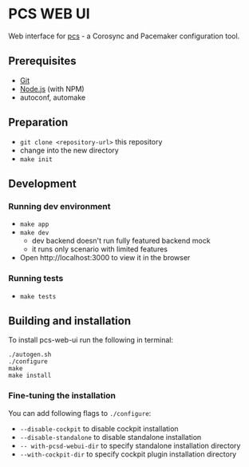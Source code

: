 # PCS WEB UI

Web interface for [pcs](https://github.com/ClusterLabs/pcs) - a Corosync and
Pacemaker configuration tool.

## Prerequisites

* [Git](http://git-scm.com/)
* [Node.js](http://nodejs.org/) (with NPM)
* autoconf, automake

## Preparation

* `git clone <repository-url>` this repository
* change into the new directory
* `make init`

## Development

### Running dev environment

* `make app`
* `make dev`
    * dev backend doesn't run fully featured backend mock
    * it runs only scenario with limited features
* Open http://localhost:3000 to view it in the browser

### Running tests

* `make tests`

## Building and installation

To install pcs-web-ui run the following in terminal:
```shell
./autogen.sh
./configure
make
make install
```

### Fine-tuning the installation

You can add following flags to `./configure`:

* `--disable-cockpit` to disable cockpit installation
* `--disable-standalone` to disable standalone installation
* `-- with-pcsd-webui-dir` to specify standalone installation directory
* `--with-cockpit-dir` to specify cockpit plugin installation directory

